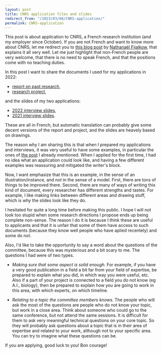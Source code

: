 ```yaml
---
layout: post
title: CNRS application files and slides
redirect_from: "/2023/03/08/CNRS-application/"
permalink: CNRS-application
---
```


This post is about application to CNRS, a French research institution (and 
my employer since October). 
If you are not French and want to know more about CNRS, let me redirect you
to [this blog post](https://games-automata-play.com/blog/applying_cnrs/) 
by [Nathanaël Fijalkow](https://games-automata-play.com/), that explains 
it all very well. Let me just highlight that non-French people are very 
welcome, that there is no need to speak French, and that the positions 
come with no teaching duties. 

In this post I want to share the documents I used for my applications in 2022: 

* [report on past research](https://perso.liris.cnrs.fr/lfeuilloley/autre/CNRS-rapport-2022.pdf), 
* [research project](https://perso.liris.cnrs.fr/lfeuilloley/autre/CNRS-projet-2022.pdf),

and the slides of my two applications:

* [2022 interview slides](https://perso.liris.cnrs.fr/lfeuilloley/autre/CNRS-slides-2022.pdf),
* [2021 interview slides](https://perso.liris.cnrs.fr/lfeuilloley/autre/CNRS-slides-2021.pdf).

These are all in French, but automatic translation can probably give some 
decent versions of the report and project, and the slides are heavely based
on drawings.

The reason why I am sharing this is that when I prepared my applications and 
interviews, it was very useful to have some examples, in particular the ones 
of [the post](https://games-automata-play.com/blog/applying_cnrs/) I 
already mentioned. When I applied for the first time, I had no idea what an 
application could look like, and having a few different examples was 
reassuring and mitigated the writer's block.

Now, I want emphasize that this is an example, in the sense of 
an illustration/instance, and *not* in the sense of a model.
First, there are tons of things to be improved there. Second, there 
are many of ways of writing this kind of document, every researcher 
has different strengths and tastes. For example, I like making links 
between different areas and drawing stuff, which is why the slides look 
like they do. 

I hesitated for quite a long time before making this public. I hope I will 
not look too stupid when some research directions I propose ends 
up being complete non-sense. The reason I do it is because I think these 
are useful to applicants and that it is unfair that some of them have 
access to such documents (because they know well people who have aplied 
recentely) and some do not. 

Also, I'd like to take the opportunity to say a word about the 
questions of the committee, because this was mysterious and a bit scary to 
me. The questions I had were of two types. 

* *Making sure that some aspect is solid enough.* For example, if you have a 
very good publication in a field a bit far from your field of expertise, be prepared 
to explain what you did, in which way you were useful, etc. Also if a part 
of your project is connected to a field you do not know (eg A.I., biology), 
then be prepared to explain how you are going to work in this area, 
with which experts, on which timeline. 

* *Relating to a topic the committee members knows.* The people who will ask 
the most of the questions are people who do not know your topic, but 
work in a close area. Think about someone who could go to the same 
conference, but not attend the same sessions. It is difficult for them to 
ask very meaningful technical questions on your core topic. So they will 
probably ask questions about a topic that is in their area of expertise and 
related to your work, although not to your specific area. You can try to 
imagine what these questions can be.

If you are applying, good luck to you! Bon courage!




